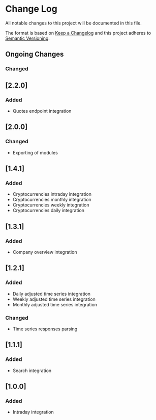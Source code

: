 # Change Log

All notable changes to this project will be documented in this file.

The format is based on [Keep a Changelog](http://keepachangelog.com/)
and this project adheres to [Semantic Versioning](http://semver.org/).

## Ongoing Changes

### Changed

## [2.2.0]

### Added

- Quotes endpoint integration

## [2.0.0]

### Changed

- Exporting of modules

## [1.4.1]

### Added

- Cryptocurrencies intraday integration
- Cryptocurrencies monthly integration
- Cryptocurrencies weekly integration
- Cryptocurrencies daily integration

## [1.3.1]

### Added

- Company overview integration

## [1.2.1]

### Added

- Daily adjusted time series integration
- Weekly adjusted time series integration
- Monthly adjusted time series integration

### Changed

- Time series responses parsing

## [1.1.1]

### Added

- Search integration

## [1.0.0]

### Added

- Intraday integration

